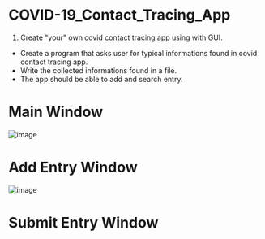 # COVID-19_Contact_Tracing_App

1. Create "your" own covid contact tracing app using with GUI.
  - Create a program that asks user for typical informations found in covid contact tracing app.
  - Write the collected informations found in a file.
  - The app should be able to add and search entry.

# Main Window
![image](https://github.com/christian-dating12/COVID-19_Contact_Tracing_App/assets/129758910/88bed612-a064-48d3-b608-e49efd4aabd6)

# Add Entry Window
![image](https://github.com/christian-dating12/COVID-19_Contact_Tracing_App/assets/129758910/966fd0a0-4dbf-4128-bd9d-4e88beea6bbf)

# Submit Entry Window

